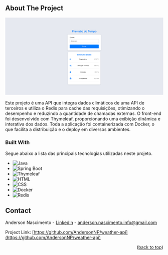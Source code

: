 
## About The Project

![Tela principal](https://raw.githubusercontent.com/AndersonNP/weather-api/refs/heads/master/front_weather_api.png)

Este projeto é uma API que integra dados climáticos de uma API de terceiros e utiliza o Redis para cache das requisições, otimizando o desempenho e reduzindo a quantidade de chamadas externas. O front-end foi desenvolvido com Thymeleaf, proporcionando uma exibição dinâmica e interativa dos dados. Toda a aplicação foi containerizada com Docker, o que facilita a distribuição e o deploy em diversos ambientes.

### Built With
Segue abaixo a lista das principais tecnologias utilizadas neste projeto.

* ![Java](https://img.shields.io/badge/Java-DC382D?style=for-the-badge&logo=java&logoColor=white)
* ![Spring Boot](https://img.shields.io/badge/Spring%20Boot-6DB33F?style=for-the-badge&logo=spring&logoColor=white)
* ![Thymeleaf](https://img.shields.io/badge/Thymeleaf-005F0F?style=for-the-badge&logo=thymeleaf&logoColor=white)
* ![HTML](https://img.shields.io/badge/HTML5-E34F26?style=for-the-badge&logo=html5&logoColor=white)
* ![CSS](https://img.shields.io/badge/CSS3-1572B6?style=for-the-badge&logo=css3&logoColor=white)
* ![Docker](https://img.shields.io/badge/Docker-2496ED?style=for-the-badge&logo=docker&logoColor=white)
* ![Redis](https://img.shields.io/badge/Redis-DC382D?style=for-the-badge&logo=redis&logoColor=white)

<!-- CONTACT -->
## Contact

Anderson Nascimento - [Linkedln](https://www.linkedin.com/in/anderson-nascimento-06271066/) - anderson.nascimento.info@gmail.com

Project Link: [https://github.com/AndersonNP/weather-api](https://github.com/AndersonNP/weather-api)

<p align="right">(<a href="#readme-top">back to top</a>)</p>
